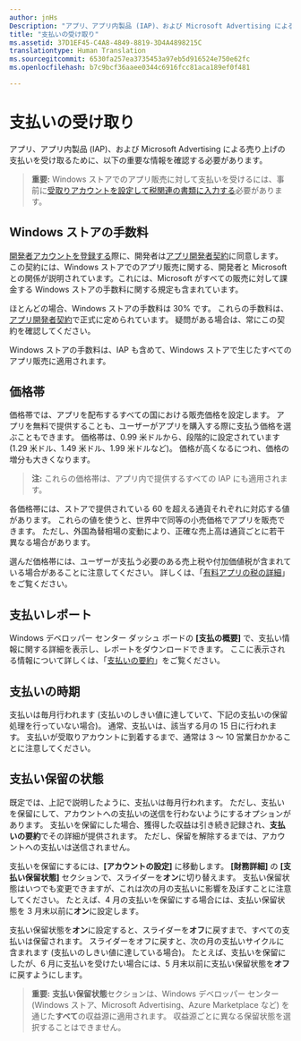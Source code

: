 ```yaml
---
author: jnHs
Description: "アプリ、アプリ内製品 (IAP)、および Microsoft Advertising による売り上げの支払いを受け取るために、以下の重要な情報を確認する必要があります。"
title: "支払いの受け取り"
ms.assetid: 37D1EF45-C4A8-4849-8819-3D4A4898215C
translationtype: Human Translation
ms.sourcegitcommit: 6530fa257ea3735453a97eb5d916524e750e62fc
ms.openlocfilehash: b7c9bcf36aaee0344c6916fcc81aca189ef0f481

---
```


# 支払いの受け取り
アプリ、アプリ内製品 (IAP)、および Microsoft Advertising による売り上げの支払いを受け取るために、以下の重要な情報を確認する必要があります。

> **重要:** Windows ストアでのアプリ販売に対して支払いを受けるには、事前に[受取りアカウントを設定して税関連の書類に入力する](setting-up-your-payout-account-and-tax-forms.md)必要があります。

## Windows ストアの手数料

[開発者アカウントを登録する](http://go.microsoft.com/fwlink/p/?LinkID=615100)際に、開発者は[アプリ開発者契約](https://msdn.microsoft.com/library/windows/apps/hh694058)に同意します。 この契約には、Windows ストアでのアプリ販売に関する、開発者と Microsoft との関係が説明されています。これには、Microsoft がすべての販売に対して課金する Windows ストアの手数料に関する規定も含まれています。

ほとんどの場合、Windows ストアの手数料は 30% です。 これらの手数料は、[アプリ開発者契約](https://msdn.microsoft.com/library/windows/apps/hh694058)で正式に定められています。 疑問がある場合は、常にこの契約を確認してください。

Windows ストアの手数料は、IAP も含めて、Windows ストアで生じたすべてのアプリ販売に適用されます。

## 価格帯

価格帯では、アプリを配布するすべての国における販売価格を設定します。 アプリを無料で提供することも、ユーザーがアプリを購入する際に支払う価格を選ぶこともできます。 価格帯は、0.99 米ドルから、段階的に設定されています (1.29 米ドル、1.49 米ドル、1.99 米ドルなど)。 価格が高くなるにつれ、価格の増分も大きくなります。

> **注:** これらの価格帯は、アプリ内で提供するすべての IAP にも適用されます。

各価格帯には、ストアで提供されている 60 を超える通貨それぞれに対応する値があります。 これらの値を使うと、世界中で同等の小売価格でアプリを販売できます。 ただし、外国為替相場の変動により、正確な売上高は通貨ごとに若干異なる場合があります。

選んだ価格帯には、ユーザーが支払う必要のある売上税や付加価値税が含まれている場合があることに注意してください。 詳しくは、「[有料アプリの税の詳細](tax-details-for-paid-apps.md)」をご覧ください。

## 支払いレポート

Windows デベロッパー センター ダッシュ ボードの **[支払の概要]** で、支払い情報に関する詳細を表示し、レポートをダウンロードできます。 ここに表示される情報について詳しくは、「[支払いの要約](payout-summary.md)」をご覧ください。

## 支払いの時期

支払いは毎月行われます (支払いのしきい値に達していて、下記の支払いの保留処理を行っていない場合)。 通常、支払いは、該当する月の 15 日に行われます。 支払いが受取りアカウントに到着するまで、通常は 3 ～ 10 営業日かかることに注意してください。

##  支払い保留の状態

既定では、上記で説明したように、支払いは毎月行われます。 ただし、支払いを保留にして、アカウントへの支払いの送信を行わないようにするオプションがあります。 支払いを保留にした場合、獲得した収益は引き続き記録され、**支払いの要約**でその詳細が提供されます。 ただし、保留を解除するまでは、アカウントへの支払いは送信されません。 

支払いを保留にするには、**[アカウントの設定]** に移動します。 **[財務詳細]** の **[支払い保留状態]** セクションで、スライダーを**オン**に切り替えます。 支払い保留状態はいつでも変更できますが、これは次の月の支払いに影響を及ぼすことに注意してください。 たとえば、4 月の支払いを保留にする場合には、支払い保留状態を 3 月末以前に**オン**に設定します。

支払い保留状態を**オン**に設定すると、スライダーを**オフ**に戻すまで、すべての支払いは保留されます。 スライダーをオフに戻すと、次の月の支払いサイクルに含まれます (支払いのしきい値に達している場合)。 たとえば、支払いを保留にしたが、6 月に支払いを受けたい場合には、5 月末以前に支払い保留状態を**オフ**に戻すようにします。

> **重要:** **支払い保留状態**セクションは、Windows デベロッパー センター (Windows ストア、Microsoft Advertising、Azure Marketplace など) を通じた**すべて**の収益源に適用されます。 収益源ごとに異なる保留状態を選択することはできません。


 

 







<!--HONumber=Jun16_HO4-->


